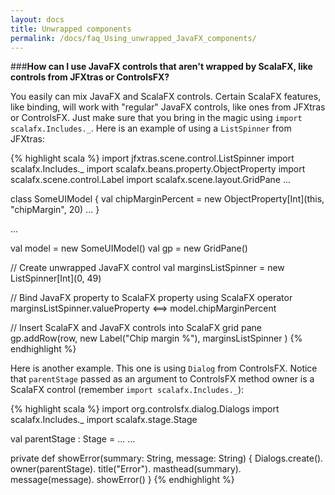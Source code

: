 ```yaml
---
layout: docs
title: Unwrapped components
permalink: /docs/faq_Using_unwrapped_JavaFX_components/
---
```


###**How can I use JavaFX controls that aren't wrapped by ScalaFX, like controls from JFXtras or ControlsFX?**

You easily can mix JavaFX and ScalaFX controls. Certain ScalaFX features, like binding, will work with "regular" JavaFX controls, like ones from JFXtras or ControlsFX. Just make sure that you bring in the magic using `import scalafx.Includes._`. Here is an example of using a `ListSpinner` from JFXtras:

{% highlight scala %}
import jfxtras.scene.control.ListSpinner
import scalafx.Includes._
import scalafx.beans.property.ObjectProperty
import scalafx.scene.control.Label
import scalafx.scene.layout.GridPane
...

  class SomeUIModel {
    val chipMarginPercent = new ObjectProperty[Int](this, "chipMargin", 20)
    ...
  }

  ...

  val model = new SomeUIModel()
  val gp = new GridPane()

  // Create unwrapped JavaFX control
  val marginsListSpinner = new ListSpinner[Int](0, 49)

  // Bind JavaFX property to ScalaFX property using ScalaFX operator
  marginsListSpinner.valueProperty <==> model.chipMarginPercent

  // Insert ScalaFX and JavaFX controls into ScalaFX grid pane
  gp.addRow(row,
    new Label("Chip margin %"),
    marginsListSpinner
  )
{% endhighlight %}



Here is another example. This one is using `Dialog` from ControlsFX. Notice that `parentStage` passed as an argument to ControlsFX method owner is a ScalaFX control (remember `import scalafx.Includes._`):

{% highlight scala %}
import org.controlsfx.dialog.Dialogs
import scalafx.Includes._
import scalafx.stage.Stage

  val parentStage : Stage = ...
  ...

  private def showError(summary: String, message: String) {
    Dialogs.create().
      owner(parentStage).
      title("Error").
      masthead(summary).
      message(message).
      showError()
  }
{% endhighlight %}
